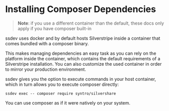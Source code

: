 # Installing Composer Dependencies

> **Note**: if you use a different container than the default, these docs only
> apply if you have composer built-in

ssdev uses docker and by default hosts Silverstripe inside a container that comes
bundled with a composer binary.

This makes managing dependencies an easy task as you can rely on the platform
inside the container, which contains the default requirements of a Silverstripe
installation. You can also customize the used container in order to mirror
your production environment.

ssdev gives you the option to execute commands in your host container, which in
turn allows you to execute composer directly:

```
ssdev exec -- composer require syntro/silvershare
```

You can use composer as if it were natively on your system.
